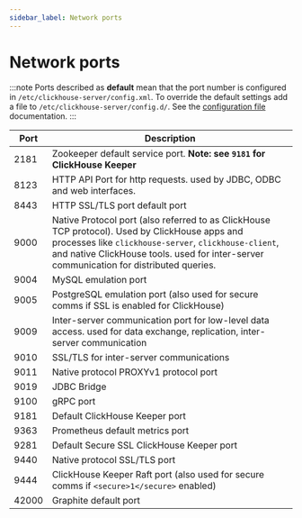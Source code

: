 ```yaml
---
sidebar_label: Network ports
---
```


# Network ports

:::note
Ports described as **default** mean that the port number is configured in `/etc/clickhouse-server/config.xml`.  To override the default settings add a file to `/etc/clickhouse-server/config.d/`.  See the [configuration file](../../operations/configuration-files/#override) documentation.
:::

|Port|Description|
|----|-----------|
|2181|Zookeeper default service port. **Note: see `9181` for ClickHouse Keeper**|
|8123|HTTP API Port for http requests. used by JDBC, ODBC and web interfaces.|
|8443|HTTP SSL/TLS port default port|
|9000|Native Protocol port (also referred to as ClickHouse TCP protocol). Used by ClickHouse apps and processes like `clickhouse-server`, `clickhouse-client`, and native ClickHouse tools. used for inter-server communication for distributed queries.|
|9004|MySQL emulation port|
|9005|PostgreSQL emulation port (also used for secure comms if SSL is enabled for ClickHouse)|
|9009|Inter-server communication port for low-level data access.  used for data exchange, replication, inter-server communication|
|9010|SSL/TLS for inter-server communications|
|9011|Native protocol PROXYv1 protocol port|
|9019|JDBC Bridge|
|9100|gRPC port|
|9181|Default ClickHouse Keeper port|
|9363|Prometheus default metrics port|
|9281|Default Secure SSL ClickHouse Keeper port|
|9440|Native protocol SSL/TLS port|
|9444|ClickHouse Keeper Raft port (also used for secure comms if `<secure>1</secure>` enabled)|
|42000|Graphite default port|

